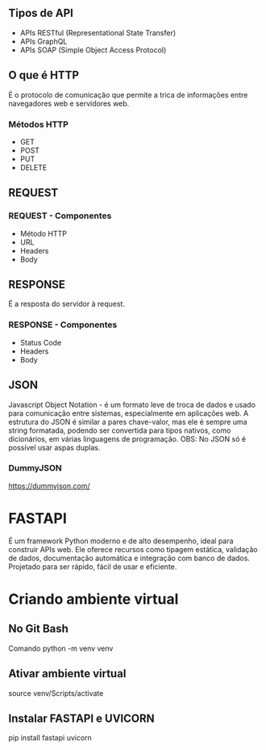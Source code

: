 ## Tipos de API
- APIs RESTful (Representational State Transfer)
- APIs GraphQL
- APIs SOAP (Simple Object Access Protocol)
## O que é HTTP
É o protocolo de comunicação que permite a trica de informações entre navegadores web e servidores web.
### Métodos HTTP
- GET
- POST
- PUT
- DELETE
## REQUEST
### REQUEST - Componentes
- Método HTTP
- URL
- Headers
- Body
## RESPONSE
É a resposta do servidor à request.
### RESPONSE - Componentes
- Status Code
- Headers
- Body
## JSON
Javascript Object Notation - é um formato leve de troca de dados e usado para comunicação entre sistemas, especialmente em aplicações web.
A estrutura do JSON é similar a pares chave-valor, mas ele é sempre uma string formatada, podendo ser convertida para tipos nativos, como dicionários, em várias linguagens de programação.
OBS: No JSON só é possível usar aspas duplas.
### DummyJSON
https://dummyjson.com/
# FASTAPI
É um framework Python moderno e de alto desempenho, ideal para construir APIs web.
Ele oferece recursos como tipagem estática, validação de dados, documentação automática e integração com banco de dados.
Projetado para ser rápido, fácil de usar e eficiente.
# Criando ambiente virtual
## No Git Bash
Comando python -m venv venv
## Ativar ambiente virtual
source venv/Scripts/activate
## Instalar FASTAPI e UVICORN
pip install fastapi uvicorn
